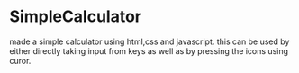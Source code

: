 # SimpleCalculator
made a simple calculator using html,css and javascript.
this can be used by either directly taking input from keys as well as by pressing the icons using curor. 
